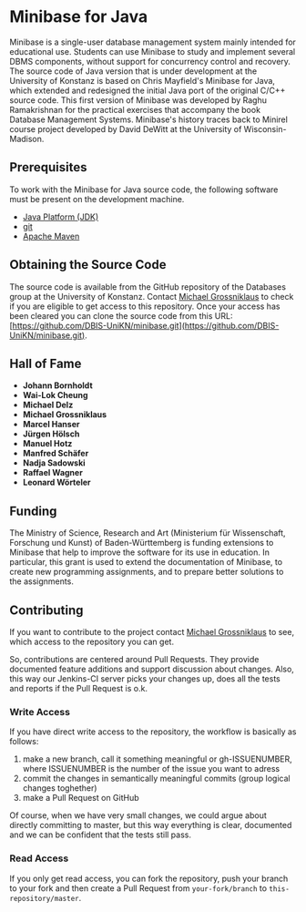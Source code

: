 # Minibase for Java

Minibase is a single-user database management system mainly intended for educational use.
Students can use Minibase to study and implement several DBMS components, without support for concurrency control and recovery.
The source code of Java version that is under development at the University of Konstanz is based on Chris Mayfield's Minibase for Java, which extended and redesigned the initial Java port of the original C/C++ source code.
This first version of Minibase was developed by Raghu Ramakrishnan for the practical exercises that accompany the book Database Management Systems.
Minibase's history traces back to Minirel course project developed by David DeWitt at the University of Wisconsin-Madison.

## Prerequisites

To work with the Minibase for Java source code, the following software must be present on the development machine.

 * [Java Platform (JDK)](http://www.oracle.com/technetwork/java/javase/downloads/index.html)
 * [git](http://git-scm.com/)
 * [Apache Maven](http://maven.apache.org/)

## Obtaining the Source Code

The source code is available from the GitHub repository of the Databases group at the University of Konstanz. Contact [Michael Grossniklaus](mailto:michael.grossniklaus@uni.kn) to check if you are eligible to get access to this repository. Once your access has been cleared you can clone the source code from this URL: [https://github.com/DBIS-UniKN/minibase.git](https://github.com/DBIS-UniKN/minibase.git).

## Hall of Fame

- **Johann Bornholdt**
- **Wai-Lok Cheung**
- **Michael Delz**
- **Michael Grossniklaus**
- **Marcel Hanser**
- **Jürgen Hölsch**
- **Manuel Hotz**
- **Manfred Schäfer**
- **Nadja Sadowski**
- **Raffael Wagner**
- **Leonard Wörteler**

## Funding

The Ministry of Science, Research and Art (Ministerium für Wissenschaft, Forschung und Kunst) of Baden-Württemberg is funding extensions to Minibase that help to improve the software for its use in education.
In particular, this grant is used to extend the documentation of Minibase, to create new programming assignments, and to prepare better solutions to the assignments.

## Contributing

If you want to contribute to the project contact [Michael Grossniklaus](mailto:michael.grossniklaus@uni.kn) to see, which access  to the repository you can get.

So, contributions are centered around Pull Requests. They provide documented feature additions and support discussion about changes. 
Also, this way our Jenkins-CI server picks your changes up, does all the tests and reports if the Pull Request is o.k.

### Write Access

If you have direct write access to the repository, the workflow is basically as follows:

1. make a new branch, call it something meaningful or gh-ISSUENUMBER, where ISSUENUMBER is the number of the issue you want to adress
2. commit the changes in semantically meaningful commits (group logical changes toghether)
3. make a Pull Request on GitHub

Of course, when we have very small changes, we could argue about directly committing to master, but this way everything is clear, documented and we can be confident that the tests still pass.

### Read Access

If you only get read access, you can fork the repository, push your branch to your fork and then create a Pull Request from `your-fork/branch` to `this-repository/master`.
